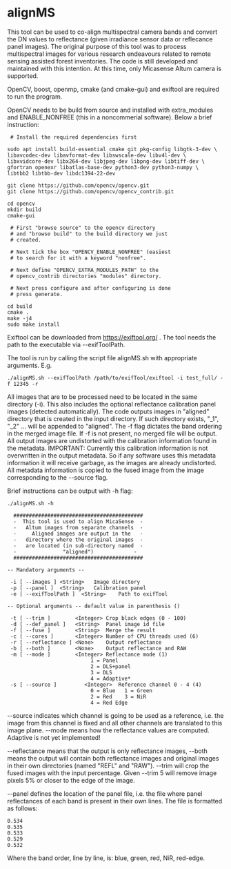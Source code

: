 # alignMS

This tool can be used to co-align multispectral camera bands and convert the DN values to reflectance (given irradiance sensor data or reflecance panel 
images). The original purpose of this tool was to  process multispectral images for various research endeavours related to remote sensing assisted forest 
inventories. The code is still  developed and maintained with this intention. At this time, only Micasense Altum camera is supported.  

OpenCV, boost, openmp, cmake (and cmake-gui) and exiftool are required to run the program.


OpenCV needs to be build from source and installed with extra_modules and ENABLE_NONFREE (this in a noncommerial software). Below a brief instruction:

	 # Install the required dependencies first
	
	sudo apt install build-essential cmake git pkg-config libgtk-3-dev \
	libavcodec-dev libavformat-dev libswscale-dev libv4l-dev \
	libxvidcore-dev libx264-dev libjpeg-dev libpng-dev libtiff-dev \
	gfortran openexr libatlas-base-dev python3-dev python3-numpy \
	libtbb2 libtbb-dev libdc1394-22-dev
    
	git clone https://github.com/opencv/opencv.git
	git clone https://github.com/opencv/opencv_contrib.git
	
	cd opencv
	mkdir build
	cmake-gui
	
	 # First "browse source" to the opencv directory
	 # and "browse build" to the build directory we just
	 # created.
	 
	 # Next tick the box "OPENCV_ENABLE_NONFREE" (easiest
	 # to search for it with a keyword "nonfree".
	 
	 # Next define "OPENCV_EXTRA_MODULES_PATH" to the
	 # opencv_contrib directories "modules" directory.
	 
	 # Next press configure and after configuring is done
	 # press generate.
	 
	cd build
	cmake .
	make -j4
	sudo make install

		
Exiftool can be downloaded from https://exiftool.org/ . The tool needs the path to the executable via --exifToolPath.

	
The tool is run by calling the script file alignMS.sh with appropriate arguments. E.g.

	./alignMS.sh --exifToolPath /path/to/exifTool/exiftool -i test_full/ -f 12345 -r
	
	
All images that are to be processed need to be located in the same directory (-i). This also includes the optional reflectance calibration panel images 
(detected automatically). The code outputs images in "aligned" directory that is created in the input directory. If such directory exists, "_1", "_2" ... 
will be appended to "aligned". The -f flag dictates the band ordering in the merged image file. If -f is not present, no merged file will be output.
All output images are undistorted with the calibration information found in the metadata. IMPORTANT: Currently this calibration information is not
overwritten in the output metadata. So if any software uses this metadata information it will receive garbage, as the images are already 
undistorted. All metadata information is copied to the fused image from the image corresponding to the --source flag.

Brief instructions can be output with -h flag:

	./alignMS.sh -h
	
	  ##########################################
	  -  This tool is used to align MicaSense  -
	  -   Altum images from separate channels  -
	  -     Aligned images are output in the   -
	  -   directory where the original images  -
	  -   are located (in sub-directory named  -
	  -               "aligned")             -
	  ##########################################

	-- Mandatory arguments --

	 -i [ --images ] <String>	Image directory
	 -p [ --panel ]  <String>	Calibration panel 
	 -e [ --exifToolPath ]  <String>	Path to exifTool 
	 
	-- Optional arguments -- default value in parenthesis ()

	 -t [ --trim ]        <Integer>	Crop black edges (0 - 100) 
	 -d [ --def_panel ]   <String>	Panel image id file 
	 -f [ --fuse ]        <String>	Merge the result 
	 -c [ --cores ]       <Integer>	Number of CPU threads used (6) 
	 -r [ --reflectance ] <None>	Output reflectance 
	 -b [ --both ]        <None>	Output reflectance and RAW 
	 -m [ --mode ]        <Integer>	Reflectance mode (1) 
		                  	   1 = Panel            
		                  	   2 = DLS+panel        
		                  	   3 = DLS              
		                  	   4 = Adaptive*        
	 -s [ --source ]         <Integer>	Reference channel 0 - 4 (4)
		                  	   0 = Blue   1 = Green 
		                  	   2 = Red    3 = NiR   
		                  	   4 = Red Edge
	
	
--source indicates which channel is going to be used as a reference, i.e.
the image from this channel is fixed and all other channels are translated
to this image plane. --mode means how the reflectance values are computed.
Adaptive is not yet implemented!

--reflectance means that the output is only reflectance images, --both
means the output will contain both reflectance images and original images
in their own directories (named "REFL" and "RAW"). --trim will crop the fused
images with the input percentage. Given --trim 5 will remove image pixels 
5% or closer to the edge of the image.  


--panel defines the location of the panel file, i.e. the file where panel
reflectances of each band is present in their own lines.
The file is formatted as follows:

	0.534
	0.535
	0.533
	0.529
	0.532

Where the band order, line by line, is: blue, green, red, NiR, red-edge.
